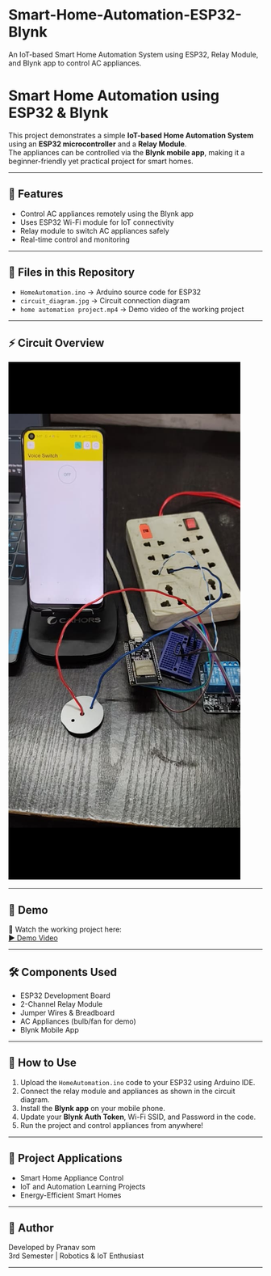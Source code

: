 # Smart-Home-Automation-ESP32-Blynk
An IoT-based Smart Home Automation System using ESP32, Relay Module, and Blynk app to control AC appliances.
# Smart Home Automation using ESP32 & Blynk  

This project demonstrates a simple **IoT-based Home Automation System** using an **ESP32 microcontroller** and a **Relay Module**.  
The appliances can be controlled via the **Blynk mobile app**, making it a beginner-friendly yet practical project for smart homes.  

---

## 🚀 Features
- Control AC appliances remotely using the Blynk app  
- Uses ESP32 Wi-Fi module for IoT connectivity  
- Relay module to switch AC appliances safely  
- Real-time control and monitoring  

---

## 📂 Files in this Repository
- `HomeAutomation.ino` → Arduino source code for ESP32  
- `circuit_diagram.jpg` → Circuit connection diagram  
- `home automation project.mp4` → Demo video of the working project  

---

## ⚡ Circuit Overview
![Circuit Diagram](circuit_diagram.jpg)  

---

## 📱 Demo
🎥 Watch the working project here:  
[▶️ Demo Video](home%20automation%20project.mp4)  

---

## 🛠️ Components Used
- ESP32 Development Board  
- 2-Channel Relay Module  
- Jumper Wires & Breadboard  
- AC Appliances (bulb/fan for demo)  
- Blynk Mobile App  

---

## 🔧 How to Use
1. Upload the `HomeAutomation.ino` code to your ESP32 using Arduino IDE.  
2. Connect the relay module and appliances as shown in the circuit diagram.  
3. Install the **Blynk app** on your mobile phone.  
4. Update your **Blynk Auth Token**, Wi-Fi SSID, and Password in the code.  
5. Run the project and control appliances from anywhere!  

---

## 📌 Project Applications
- Smart Home Appliance Control  
- IoT and Automation Learning Projects  
- Energy-Efficient Smart Homes  

---

## 👤 Author
Developed by Pranav som  
3rd Semester | Robotics & IoT Enthusiast  

---

